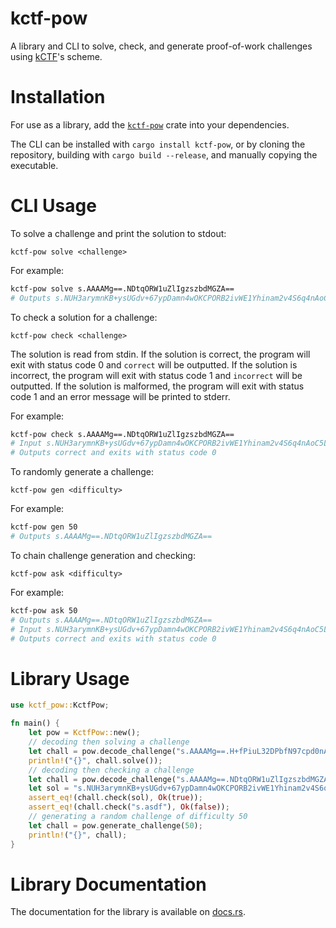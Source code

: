 # kctf-pow

A library and CLI to solve, check, and generate proof-of-work challenges using [kCTF](https://google.github.io/kctf/)'s scheme.

# Installation

For use as a library, add the [`kctf-pow`](https://crates.io/crates/kctf-pow) crate into your dependencies.

The CLI can be installed with `cargo install kctf-pow`, or by cloning the repository, building with `cargo build --release`, and manually copying the executable.

# CLI Usage

To solve a challenge and print the solution to stdout:
```
kctf-pow solve <challenge>
```
For example:
```bash
kctf-pow solve s.AAAAMg==.NDtqORW1uZlIgzszbdMGZA==
# Outputs s.NUH3arymnKB+ysUGdv+67ypDamn4wOKCPORB2ivWE1Yhinam2v4S6q4nAoC5LP97LScdVoq+NuFVF++Win5mNRYZS6bJAs8fk0h8XgvfcC/7JfmFISqeCIo/CIUgIucVAM+eGDjqitRULGXqIOyviJoJjW8DMouMRuJM/3eg/z18kutQHkX0N3sqPeF7Nzkk8S3Bs6aiHUORM30syUKYug==
```
To check a solution for a challenge:
```
kctf-pow check <challenge>
```
The solution is read from stdin. If the solution is correct, the program will exit with status code 0 and `correct` will be outputted. If the solution is incorrect, the program will exit with status code 1 and `incorrect` will be outputted. If the solution is malformed, the program will exit with status code 1 and an error message will be printed to stderr.

For example:
```bash
kctf-pow check s.AAAAMg==.NDtqORW1uZlIgzszbdMGZA==
# Input s.NUH3arymnKB+ysUGdv+67ypDamn4wOKCPORB2ivWE1Yhinam2v4S6q4nAoC5LP97LScdVoq+NuFVF++Win5mNRYZS6bJAs8fk0h8XgvfcC/7JfmFISqeCIo/CIUgIucVAM+eGDjqitRULGXqIOyviJoJjW8DMouMRuJM/3eg/z18kutQHkX0N3sqPeF7Nzkk8S3Bs6aiHUORM30syUKYug==
# Outputs correct and exits with status code 0
```

To randomly generate a challenge:
```
kctf-pow gen <difficulty>
```
For example:
```bash
kctf-pow gen 50
# Outputs s.AAAAMg==.NDtqORW1uZlIgzszbdMGZA==
```

To chain challenge generation and checking:
```
kctf-pow ask <difficulty>
```
For example:
```bash
kctf-pow ask 50
# Outputs s.AAAAMg==.NDtqORW1uZlIgzszbdMGZA==
# Input s.NUH3arymnKB+ysUGdv+67ypDamn4wOKCPORB2ivWE1Yhinam2v4S6q4nAoC5LP97LScdVoq+NuFVF++Win5mNRYZS6bJAs8fk0h8XgvfcC/7JfmFISqeCIo/CIUgIucVAM+eGDjqitRULGXqIOyviJoJjW8DMouMRuJM/3eg/z18kutQHkX0N3sqPeF7Nzkk8S3Bs6aiHUORM30syUKYug==
# Outputs correct and exits with status code 0
```

# Library Usage

```rust
use kctf_pow::KctfPow;

fn main() {
    let pow = KctfPow::new();
    // decoding then solving a challenge
    let chall = pow.decode_challenge("s.AAAAMg==.H+fPiuL32DPbfN97cpd0nA==").unwrap();
    println!("{}", chall.solve());
    // decoding then checking a challenge
    let chall = pow.decode_challenge("s.AAAAMg==.NDtqORW1uZlIgzszbdMGZA==").unwrap();
    let sol = "s.NUH3arymnKB+ysUGdv+67ypDamn4wOKCPORB2ivWE1Yhinam2v4S6q4nAoC5LP97LScdVoq+NuFVF++Win5mNRYZS6bJAs8fk0h8XgvfcC/7JfmFISqeCIo/CIUgIucVAM+eGDjqitRULGXqIOyviJoJjW8DMouMRuJM/3eg/z18kutQHkX0N3sqPeF7Nzkk8S3Bs6aiHUORM30syUKYug==";
    assert_eq!(chall.check(sol), Ok(true));
    assert_eq!(chall.check("s.asdf"), Ok(false));
    // generating a random challenge of difficulty 50
    let chall = pow.generate_challenge(50);
    println!("{}", chall);
}
```

# Library Documentation

The documentation for the library is available on [docs.rs](https://docs.rs/kctf-pow).
